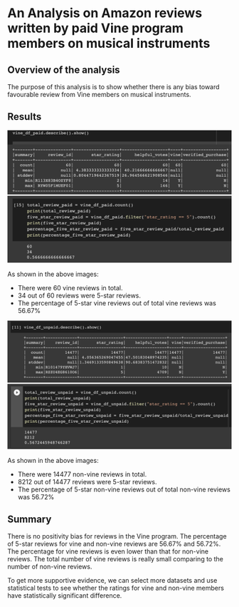 # An Analysis on Amazon reviews written by paid Vine program members on musical instruments

## Overview of the analysis
The purpose of this analysis is to show whether there is any bias toward favourable review from Vine members on musical instruments.

## Results

![vine_summary](/Images/vine_summary.png)
![vine_result](/Images/vine_result.png)

As shown in the above images:
- There were 60 vine reviews in total.
- 34 out of 60 reviews were 5-star reviews.
- The percentage of 5-star vine reviews out of total vine reviews was 56.67%

![non_vine_summary](/Images/non_vine_summary.png)
![non_vine_result](/Images/non_vine_result.png)

As shown in the above images:
- There were 14477 non-vine reviews in total.
- 8212 out of 14477 reviews were 5-star reviews.
- The percentage of 5-star non-vine reviews out of total non-vine reviews was 56.72%

## Summary
There is no positivity bias for reviews in the Vine program. The percentage of 5-star reviews for vine and non-vine reviews are 56.67% and 56.72%. The percentage for vine reviews is even lower than that for non-vine reviews. The total number of vine reviews is really small comparing to the number of non-vine reviews. 

To get more supportive evidence, we can select more datasets and use statistical tests to see whether the ratings for vine and non-vine members have statistically significant difference.